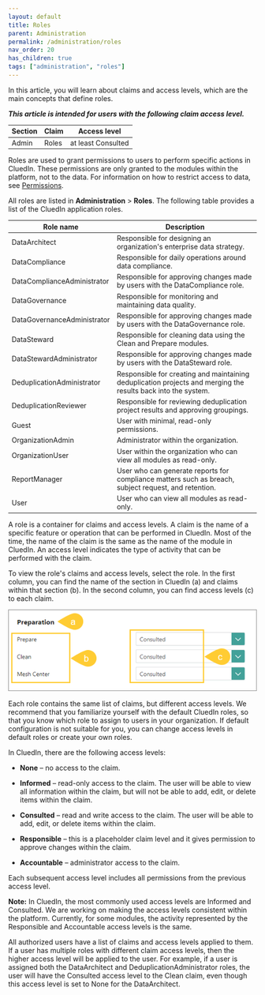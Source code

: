 ```yaml
---
layout: default
title: Roles
parent: Administration
permalink: /administration/roles
nav_order: 20
has_children: true
tags: ["administration", "roles"]
---
```


In this article, you will learn about claims and access levels, which are the main concepts that define roles.

_**This article is intended for users with the following claim access level.**_

| Section | Claim | Access level |
|--|--|--|
| Admin | Roles | at least Consulted |

Roles are used to grant permissions to users to perform specific actions in CluedIn. These permissions are only granted to the modules within the platform, not to the data. For information on how to restrict access to data, see [Permissions](/administration/permissions).

All roles are listed in **Administration** > **Roles**. The following table provides a list of the CluedIn application roles.

| Role name | Description |
|--|--|
| DataArchitect | Responsible for designing an organization's enterprise data strategy. |
| DataCompliance | Responsible for daily operations around data compliance. |
| DataComplianceAdministrator | Responsible for approving changes made by users with the DataCompliance role. |
| DataGovernance | Responsible for monitoring and maintaining data quality. |
| DataGovernanceAdministrator | Responsible for approving changes made by users with the DataGovernance role. |
| DataSteward | Responsible for cleaning data using the Clean and Prepare modules. |
| DataStewardAdministrator | Responsible for approving changes made by users with the DataSteward role. |
| DeduplicationAdministrator | Responsible for creating and maintaining deduplication projects and merging the results back into the system. |
| DeduplicationReviewer | Responsible for reviewing deduplication project results and approving groupings. |
| Guest | User with minimal, read-only permissions. |
| OrganizationAdmin | Administrator within the organization. |
| OrganizationUser | User within the organization who can view all modules as read-only. |
| ReportManager | User who can generate reports for compliance matters such as breach, subject request, and retention. |
| User | User who can view all modules as read-only. |

A role is a container for claims and access levels. A claim is the name of a specific feature or operation that can be performed in CluedIn. Most of the time, the name of the claim is the same as the name of the module in CluedIn. An access level indicates the type of activity that can be performed with the claim. 

To view the role's claims and access levels, select the role. In the first column, you can find the name of the section in CluedIn (a) and claims within that section (b). In the second column, you can find access levels (c) to each claim.

![roles-1.png](../../assets/images/administration/roles/roles-1.png)

Each role contains the same list of claims, but different access levels. We recommend that you familiarize yourself with the default CluedIn roles, so that you know which role to assign to users in your organization. If default configuration is not suitable for you, you can change access levels in default roles or create your own roles.

In CluedIn, there are the following access levels:

- **None** – no access to the claim.

- **Informed** – read-only access to the claim. The user will be able to view all information within the claim, but will not be able to add, edit, or delete items within the claim.

- **Consulted** – read and write access to the claim. The user will be able to add, edit, or delete items within the claim.

- **Responsible** – this is a placeholder claim level and it gives permission to approve changes within the claim.

- **Accountable** – administrator access to the claim.

Each subsequent access level includes all permissions from the previous access level.

**Note:** In CluedIn, the most commonly used access levels are Informed and Consulted. We are working on making the access levels consistent within the platform. Currently, for some modules, the activity represented by the Responsible and Accountable access levels is the same.

All authorized users have a list of claims and access levels applied to them. If a user has multiple roles with different claim access levels, then the higher access level will be applied to the user. For example, if a user is assigned both the DataArchitect and DeduplicationAdministrator roles, the user will have the Consulted access level to the Clean claim, even though this access level is set to None for the DataArchitect.